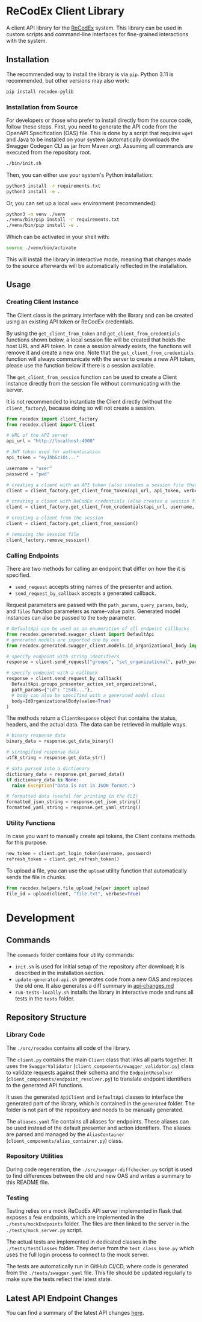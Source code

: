 # ReCodEx Client Library

A client API library for the [ReCodEx](https://github.com/ReCodEx) system.
This library can be used in custom scripts and command-line interfaces for fine-grained interactions with the system.

## Installation

The recommended way to install the library is via `pip`. Python 3.11 is recommended, but other versions may also work:

```bash
pip install recodex-pylib
```

### Installation from Source

For developers or those who prefer to install directly from the source code, follow these steps. First, you need to generate the API code from the OpenAPI Specification (OAS) file. This is done by a script that requires `wget` and Java to be installed on your system (automatically downloads the Swagger Codegen CLI as jar from Maven.org). Assuming all commands are executed from the repository root.

```bash
./bin/init.sh
```

Then, you can either use your system's Python installation:
```bash
python3 install -r requirements.txt
python3 install -e .
```

Or, you can set up a local `venv` environment (recommended):

```bash
python3 -m venv ./venv
./venv/bin/pip install -r requirements.txt
./venv/bin/pip install -e .
```

Which can be activated in your shell with:
```bash
source ./venv/bin/activate
```

This will install the library in interactive mode, meaning that changes made to the source afterwards will be automatically reflected in the installation.


## Usage

### Creating Client Instance

The Client class is the primary interface with the library and can be created using an existing API token or ReCodEx credentials.

By using the `get_client_from_token` and `get_client_from_credentials` functions shown below, a local session file will be created that holds the host URL and API token.
In case a session already exists, the functions will remove it and create a new one.
Note that the `get_client_from_credentials` function will always communicate with the server to create a new API token, please use the function below if there is a session available.

The `get_client_from_session` function can be used to create a Client instance directly from the session file without communicating with the server.

It is not recommended to instantiate the Client directly (without the `client_factory`), because doing so will not create a session.

```python
from recodex import client_factory
from recodex.client import Client

# URL of the API server
api_url = "http://localhost:4000"

# JWT token used for authentication
api_token = "eyJhbGciOi..."

username = "user"
password = "pwd"

# creating a client with an API token (also creates a session file that stores the API token)
client = client_factory.get_client_from_token(api_url, api_token, verbose=True)

# creating a client with ReCodEx credentials (also creates a session file that stores a newly created API token)
client = client_factory.get_client_from_credentials(api_url, username, password, verbose=True)

# creating a client from the session
client = client_factory.get_client_from_session()

# removing the session file
client_factory.remove_session()
```

### Calling Endpoints

There are two methods for calling an endpoint that differ on how the it is specified.
- `send_request` accepts string names of the presenter and action.
- `send_request_by_callback` accepts a generated callback.

Request parameters are passed with the `path_params`, `query_params`, `body`, and `files` function parameters as name-value pairs.
Generated model instances can also be passed to the `body` parameter. 

```python
# DefaultApi can be used as an enumeration of all endpoint callbacks
from recodex.generated.swagger_client import DefaultApi
# generated models are imported one by one
from recodex.generated.swagger_client.models.id_organizational_body import IdOrganizationalBody

# specify endpoint with string identifiers
response = client.send_request("groups", "set_organizational", path_params={"id": "154b..."}, body={"value": True})

# specify endpoint with a callback
response = client.send_request_by_callback(
  DefaultApi.groups_presenter_action_set_organizational, 
  path_params={"id": "154b..."},
  # body can also be specified with a generated model class
  body=IdOrganizationalBody(value=True)
)
```

The methods return a `ClientResponse` object that contains the status, headers, and the actual data.
The data can be retrieved in multiple ways.

```python
# binary response data
binary_data = response.get_data_binary()

# stringified response data
utf8_string = response.get_data_str()

# data parsed into a dictionary
dictionary_data = response.get_parsed_data()
if dictionary_data is None:
  raise Exception("Data is not in JSON format.")

# formatted data (useful for printing in the CLI)
formatted_json_string = response.get_json_string()
formatted_yaml_string = response.get_yaml_string()
```

### Utility Functions

In case you want to manually create api tokens, the Client contains methods for this purpose. 

```python
new_token = client.get_login_token(username, password)
refresh_token = client.get_refresh_token()
```

To upload a file, you can use the `upload` utility function that automatically sends the file in chunks.

```python
from recodex.helpers.file_upload_helper import upload
file_id = upload(client, "file.txt", verbose=True)
```

# Development

## Commands

The `commands` folder contains four utility commands:
- `init.sh` is used for initial setup of the repository after download; it is described in the installation section.
- `update-generated-api.sh` generates code from a new OAS and replaces the old one. It also generates a diff summary in [api-changes.md](api-changes.md)
- `run-tests-locally.sh` installs the library in interactive mode and runs all tests in the `tests` folder.


## Repository Structure

### Library Code

The `./src/recodex` contains all code of the library.

The `client.py` contains the main `Client` class that links all parts together.
It uses the `SwaggerValidator` (`client_components/swagger_validator.py`) class to validate requests against their schema and the `EndpointResolver` (`client_components/endpoint_resolver.py`) to translate endpoint identifiers to the generated API functions.

It uses the generated `ApiClient` and `DefaultApi` classes to interface the generated part of the library, which is contained in the `generated` folder.
The folder is not part of the repository and needs to be manually generated.

The `aliases.yaml` file contains all aliases for endpoints. These aliases can be used instead of the default presenter and action identifiers.
The aliases are parsed and managed by the `AliasContainer` (`client_components/alias_container.py`) class.


### Repository Utilities

During code regeneration, the `./src/swagger-diffchecker.py` script is used to find differences between the old and new OAS and writes a summary to this README file.

### Testing

Testing relies on a mock ReCodEx API server implemented in flask that exposes a few endpoints, which are implemented in the `./tests/mockEndpoints` folder.
The files are then linked to the server in the `./tests/mock_server.py` script.

The actual tests are implemented in dedicated classes in the `./tests/testClasses` folder.
They derive from the `test_class_base.py` which uses the full login process to connect to the mock server.

The tests are automatically run in GitHub CI/CD, where code is generated from the `./tests/swagger.yaml` file.
This file should be updated regularly to make sure the tests reflect the latest state.


## Latest API Endpoint Changes

You can find a summary of the latest API changes [here](api-changes.md).
